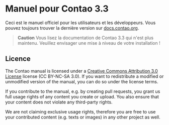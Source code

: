 # Manuel pour Contao 3.3

Ceci est le manuel officiel pour les utilisateurs et les développeurs. Vous
pouvez toujours trouver la dernière version sur [docs.contao.org][1].

> **Caution** Vous lisez la documentation de Contao 3.3 qui n'est plus maintenu.
> Veuillez envisager une mise à niveau de votre installation !


## Licence

The Contao manual is licensed under a [Creative Commons Attribution 3.0
License][2] license (CC BY-NC-SA 3.0). If you want to redistribute a modified or
unmodified version of the manual, you can do so under the license terms.

If you contribute to the manual, e.g. by creating pull requests, you grant us
full usage rights of any content you create or upload. You also ensure that your
content does not violate any third-party rights.

We are not claiming exclusive usage rights, therefore you are free to use your
contributed content (e.g. texts or images) in any other project as well.


[1]: https://docs.contao.org/
[2]: http://creativecommons.org/licenses/by-nc-sa/3.0/
